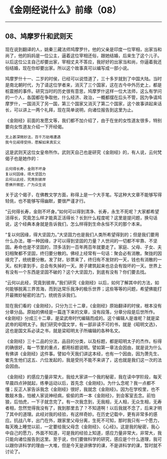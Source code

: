 # 《金刚经说什么》前缘（08）

------

## 08、鸠摩罗什和武则天

现在说到翻译的人，姚秦三藏法师鸠摩罗什。他的父亲是印度一位宰相，出家当和尚了，他的妈妈是一位公主，逼着这位宰相还俗，跟她结婚，后来生了这个儿子。以后这位公主自己却要出家，宰相丈夫不答应，我好好的出家当和尚，你逼着我还俗结婚，现在你却要出家。所以这个故事真可以编写成一部小说。

鸠摩罗什十一、二岁的时侯，已经可以说悟道了，三十多岁就到了中国大陆。当时是南北朝时代，为了请这位学者来，消灭了三个国家，这在古今中外历史上，都是桩震撼的事件。研究当时的历史很有意思，鸠摩罗什这样一位大法师，这么有学问的一个人，各国都在争取他，什么经济、政治，一概都摆在后头不管，因为争请鸠摩罗什，一国消灭了另一国，第三个国家又消灭了第二个国家，这个故事讲起来话长，可以讲上一两个礼拜，现在简单说明，向诸位报告到这里为止。

《金刚经》前面的发愿文等，我们都不加介绍了，由于在坐的女性道友很多，特别要向女性道友介绍一下开经偈。

```
无上甚深微妙法，百千万劫难遭遇
我今见闻得受持，愿解如来真实义
```

这是武则天这位女皇帝所作。武则天自己也是研究《金刚经》的，有人说，云何梵偈子也是她作的：

```
云何得长寿，金刚不坏身
复以何因缘，得大坚固力
云何以此经，究竟到彼岸
愿佛开微密，广为众生说
```

关于这个偈子，在佛教文学方面，称得上是一个大手笔。写这种大文章不能够写得轻佻，也不能够写得幽默，要很严谨才行。

“云何得长寿，金刚不坏身。”如何可以得到清净、长寿，永生不死呢？大家都希望活得长，究竟怎么样才能真正活得长？长到什么程度呢？这里是提问题，换句话说，这个经典本身就是告诉我们，怎么样得到生命永恒不灭的那个本来。

“复以何因缘，得大坚固力。”大坚固力也是我们人类所希望得到的；但是我们要用什么办法，哪一种因缘，才可以得到坚固的力量？人世间的一切都不牢靠、不坚固。寿命也是不坚固的，顶多活到一百年两百年就要走了。家庭、父母、子女、夫妇相聚都不坚固，终归要分散的。佛经上经常有一句话：聚会必有消散。聚拢的因缘完了，统统要分散。发了财，钞票来了，终归有不发财的一天，钱也有消散的一天。权利拿到手，总会有失掉的一天。房子建筑起来也总会有毁坏的一天。世界上有没有一个东西是坚固不破的？这个大坚固力，到底有没有？你们要去找。

“云何以此经，究竟到彼岸。”我们研究《金刚经》以后，如何了解其中的方法，如何能够脱离三界苦海，而到达常乐我净的极乐世界；这些等等的问题，希望佛能打开最微妙秘密的法门，统统告诉我们。

现在我们看的《金刚经》，只分为三十二章，《金刚经》原始翻译的时侯，根本没有分章分品。原始的佛经是一篇连下来的文章，没有段落，分章分段是后世所作。《金刚经》分成三十二章，是梁武帝时代编辑而成的。这个编辑人是谁呢？就是梁武帝的昭明太子。我们研究中国文学，有一部非读不可的书，就是《昭明文选》，这也是国文系必读之书，就是梁昭明太子所编辑的各种名文。

《金刚经》三十二品的分法，品目的分类，以及标题，都是昭明太子的杰作。标得的确很好，每一节里的重点，都用标题说明。譬如第一章法会因由，就是说为什么有佛讲《金刚经》这件事。譬如今天我们讲这本经，也有一个因由，因为萧先生、崔先生他们这五、六位发起的，我是受托不能不来讲了，这也就是我们这一次的法会因由。

《金刚经》的感应力量非常大，我给大家讲一个我的秘密，我在读中学阶段，每天早晨四点钟就起，练拳运动以后，首先念《金刚经》。为什么念呢？我一点都不懂；反正人家告诉我念《金刚经》很好，我就念《金刚经》。因为在学校里，也不敢敲木鱼，怕被人家说神经病，偷偷的弄一本《金刚经》，到会客室去念。前怕狼，后怕虎，一下子就念完了。有一次我念到，无我相，无人相，无众生相，无寿者相，忽然觉得我没有了，我到那里去了？不知道啊！以后我就不念了，后来才明了其中的道理。此经对我的经验，有这样奇妙。在历史记载中，更有非常多的感应。抗战八年，出门在外，跟家里父母分离，生死不可知，那时我只有一个愿力，每天晚上睡觉以前，一定要给我父母念《金刚经》、《心经》。这是我的秘密，我心中自己的愿力，外面不知道，可是我的经验上知道，感应力量非常大，非常大，我只能向诸位报告到这里。至于说，你们要做科学的研究，感应是个什么道理，我可以跟你讲科学的理由一大堆，但是今天是讲佛学的课，不是讲科学的课，暂时就不讨论了。
